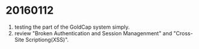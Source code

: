 20160112
===

1. testing the part of the GoldCap system simply.
2. review "Broken Authentication and Session Managenment" and "Cross-Site Scriptiong(XSS)".

